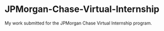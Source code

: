 # JPMorgan-Chase-Virtual-Internship
My work submitted for the JPMorgan Chase Virtual Internship program.
